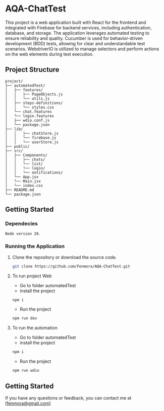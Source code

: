 # AQA-ChatTest
This project is a web application built with React for the frontend and integrated with Firebase for backend services, including authentication, database, and storage. The application leverages automated testing to ensure reliability and quality. Cucumber is used for behavior-driven development (BDD) tests, allowing for clear and understandable test scenarios. WebdriverIO is utilized to manage selectors and perform actions on the web elements during test execution.

## Project Structure

```
project/
├── automatedTest/
│   ├── features/
│   │   ├── PageObjects.js
│   │   └── utils.js
│   ├── steps-definitions/
│   │   └── styles.css
│   └── chat.features
│   └── login.features
│   ├── wdio.conf.js
│   └── package.json
├── lib/
│   │   ├── chatStore.js
│   │   └── firebase.js
│   │   └── userStore.js
├── public/
├── src/
│   ├── Components/
│   │   ├── chats/
│   │   └── list/
│   │   └── login/
│   │   └── notifications/
│   └── App.jsx
│   └── Main.jsx
│   └── index.css
├── README.md
└── package.json
```


## Getting Started


### Dependecies 

    Node version 20. 

### Running the Application

1. Clone the repository or download the source code.

   ```sh
   git clone https://github.com/Fenmora/AQA-ChatTest.git

2. To run project Web
    - Go to folder automatedTest
    - install the project 
     ```sh
    npm i
    ```
    - Run the project 
     ```sh
     npm run dev


3. To run the automation 
    - Go to folder automatedTest
    - install the project 
     ```sh
    npm i
     ```
    - Run the project 
     ```sh
     npm run wdio
      ```

## Getting Started
If you have any questions or feedback, you can contact me at [fenmora@gmail.com]
